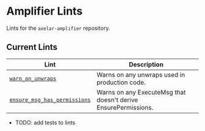 # Amplifier Lints

Lints for the `axelar-amplifier` repository.

## Current Lints

| Lint                                                          | Description                                                       |
| ------------------------------------------------------------- | ----------------------------------------------------------------- |
| [`warn_on_unwraps`](./amplifier-lints/warn_on_unwraps)        | Warns on any unwraps used in production code.                     |
| [`ensure_msg_has_permissions`](./ensure_msg_has_permissions)  | Warns on any ExecuteMsg that doesn't derive EnsurePermissions.    |

- TODO: add tests to lints
